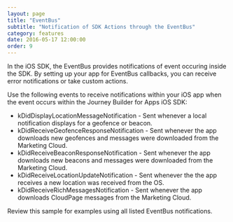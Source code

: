 ```yaml
---
layout: page
title: "EventBus"
subtitle: "Notification of SDK Actions through the EventBus"
category: features
date: 2016-05-17 12:00:00
order: 9
---
```

In the iOS SDK, the EventBus provides notifications of event occuring inside the SDK. By setting up your app for EventBus callbacks, you can receive error notifications or take custom actions.

Use the following events to receive notifications within your iOS app when the event occurs within the Journey Builder for Apps iOS SDK:

* kDidDisplayLocationMessageNotification - Sent whenever a local notification displays for a geofence or beacon.
* kDidReceiveGeofenceResponseNotification - Sent whenever the app downloads new geofences and messages were downloaded from the Marketing Cloud.
* kDidReceiveBeaconResponseNotification - Sent whenever the app downloads new beacons and messages were downloaded from the Marketing Cloud.
* kDidReceiveLocationUpdateNotification - Sent whenever the the app receives a new location was received from the OS.
* kDidReceiveRichMessagesNotification - Sent whenever the app downloads CloudPage messages from the Marketing Cloud.

Review this sample for examples using all listed EventBus notifications.

<script src="https://gist.github.com/cctman/9180625735ada01d08338e22449bee41.js"></script>
